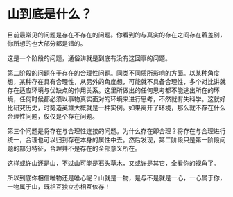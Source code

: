 # 山到底是什么？

目前最常见的问题是存在不存在的问题。你看到的与真实的存在之间存在着差别，你所想的也大部分都是错的。

这是一个阶段的问题，通俗讲就是到底有没有这回事的问题。

第二阶段的问题在于存在的合理性问题。同类不同质所影响的方面。以某种角度想，某种存在具有合理性，从另外的角度想，可能就不具备合理性，多个对比讲就存在适应环境与优缺点的作用关系。这里所做出的任何思考都不能逃出所在的环境，任何时候都必须以事物真实面对的环境来进行思考，不然就有失科学。这就好比研究历史，时势造英雄大概就是一种实例。如果离开了环境，那么就不存在什么合理性问题，仅仅是个存在问题。

第三个问题是将存在与合理性连接的问题。为什么存在即合理？将存在与合理进行统一，合理也可以归到存在本身的属性中去。然后发现，第二阶段只是第一阶段问题的部分特征，合理并不是存在的全部意义所在。

这样或许山还是山，不过山可能是石头草木，又或许是其它，全看你的视角了。

所以到底你相信唯物还是唯心呢？山就是一物，是与不是就是一心，一心属于你，一物属于山，既相互独立亦相互依存！

